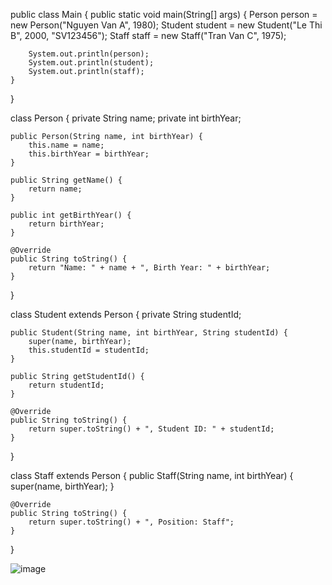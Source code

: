 public class Main {
    public static void main(String[] args) {
        Person person = new Person("Nguyen Van A", 1980);
        Student student = new Student("Le Thi B", 2000, "SV123456");
        Staff staff = new Staff("Tran Van C", 1975);

        System.out.println(person);
        System.out.println(student);
        System.out.println(staff);
    }
}

class Person {
    private String name;
    private int birthYear;

    public Person(String name, int birthYear) {
        this.name = name;
        this.birthYear = birthYear;
    }

    public String getName() {
        return name;
    }

    public int getBirthYear() {
        return birthYear;
    }

    @Override
    public String toString() {
        return "Name: " + name + ", Birth Year: " + birthYear;
    }
}

class Student extends Person {
    private String studentId;

    public Student(String name, int birthYear, String studentId) {
        super(name, birthYear);
        this.studentId = studentId;
    }

    public String getStudentId() {
        return studentId;
    }

    @Override
    public String toString() {
        return super.toString() + ", Student ID: " + studentId;
    }
}

class Staff extends Person {
    public Staff(String name, int birthYear) {
        super(name, birthYear);
    }

    @Override
    public String toString() {
        return super.toString() + ", Position: Staff";
    }
}

![image](https://github.com/user-attachments/assets/56c9fab1-904b-4f7f-91cc-dcec8c608de2)

